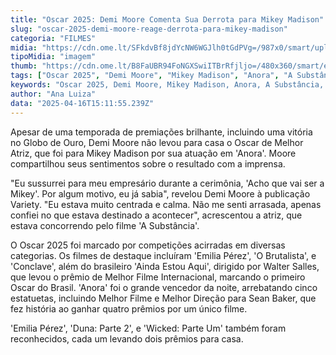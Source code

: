 ```yaml
---
title: "Oscar 2025: Demi Moore Comenta Sua Derrota para Mikey Madison"
slug: "oscar-2025-demi-moore-reage-derrota-para-mikey-madison"
categoria: "FILMES"
midia: "https://cdn.ome.lt/SFkdvBf8jdYcNW6WGJlh0tGdPVg=/987x0/smart/uploads/conteudo/fotos/OMELETE_CAPA_-_2025-04-16T114440.964.png"
tipoMidia: "imagem"
thumb: "https://cdn.ome.lt/B8FaUBR94FoNGXSwiITBrRfjljo=/480x360/smart/extras/conteudos/omelete_THUMB_-_2025-04-16T114419.172.png"
tags: ["Oscar 2025", "Demi Moore", "Mikey Madison", "Anora", "A Substância", "Melhor Atriz", "cinema", "premiações"]
keywords: "Oscar 2025, Demi Moore, Mikey Madison, Anora, A Substância, Melhor Atriz, cinema, premiações"
author: "Ana Luiza"
data: "2025-04-16T15:11:55.239Z"
---
```


Apesar de uma temporada de premiações brilhante, incluindo uma vitória no Globo de Ouro, Demi Moore não levou para casa o Oscar de Melhor Atriz, que foi para Mikey Madison por sua atuação em 'Anora'. Moore compartilhou seus sentimentos sobre o resultado com a imprensa. 

"Eu sussurrei para meu empresário durante a cerimônia, 'Acho que vai ser a Mikey'. Por algum motivo, eu já sabia", revelou Demi Moore à publicação Variety. "Eu estava muito centrada e calma. Não me senti arrasada, apenas confiei no que estava destinado a acontecer", acrescentou a atriz, que estava concorrendo pelo filme 'A Substância'.

O Oscar 2025 foi marcado por competições acirradas em diversas categorias. Os filmes de destaque incluíram 'Emilia Pérez', 'O Brutalista', e 'Conclave', além do brasileiro 'Ainda Estou Aqui', dirigido por Walter Salles, que levou o prêmio de Melhor Filme Internacional, marcando o primeiro Oscar do Brasil. 'Anora' foi o grande vencedor da noite, arrebatando cinco estatuetas, incluindo Melhor Filme e Melhor Direção para Sean Baker, que fez história ao ganhar quatro prêmios por um único filme.

'Emilia Pérez', 'Duna: Parte 2', e 'Wicked: Parte Um' também foram reconhecidos, cada um levando dois prêmios para casa.
